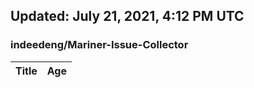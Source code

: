 ## Updated: July 21, 2021, 4:12 PM UTC


### indeedeng/Mariner-Issue-Collector
|**Title**|**Age**|
|:----|:----|
